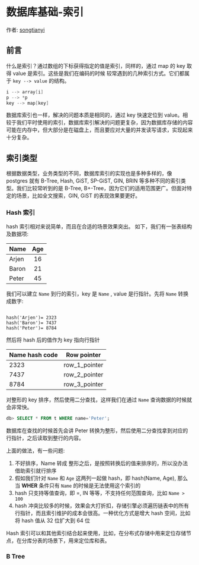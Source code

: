 # 数据库基础-索引

作者: [songtianyi](http://songtianyi.info)

## 前言

什么是索引？通过数组的下标获得指定的值是索引，同样的，通过 map 的 key 取得 value 是索引。这些是我们在编码的时候
较常遇到的几种索引方式。它们都属于 `key --> value` 的结构。

``` c
i --> array[i]
p --> *p
key --> map[key]
```

数据库索引也一样，解决的问题本质是相同的，通过 key 快速定位到 value。相较于我们平时使用的索引，数据库索引解决的问题更复杂，因为数据库存储的内容可能在内存中，但大部分是在磁盘上，而且要应对大量的并发读写请求，实现起来十分复杂。

## 索引类型

根据数据类型，业务类型的不同，数据库索引的实现也是多种多样的，像 postgres 就有 B-Tree, Hash, GiST, SP-GiST, GIN, BRIN 等多种不同的索引类型。我们比较常听到的是 B-Tree, B+-Tree，因为它们的适用范围更广。但面对特定的场景，比如全文搜索，GIN, GiST 的表现效果要更好。

### Hash 索引

hash 索引相对来说简单，而且在合适的场景效果突出。
如下，我们有一张表结构及数据项:

| Name  | Age  |
| :---- | :--: |
| Arjen | 16 |
| Baron | 21 |
| Peter | 45 |

我们可以建立 `Name` 到行的索引，key 是 `Name` , value 是行指针。先将 `Name` 转换成数字:

``` 

hash('Arjen')= 2323
hash('Baron')= 7437
hash('Peter')= 8784
```

然后将 hash 后的值作为 key 指向行指针

| Name hash code  | Row pointer  |
| :---- | :--: |
| 2323 | row_1_pointer |
| 7437 | row_2_pointer |
| 8784 | row_3_pointer |

对整形的 key 排序，然后使用二分查找，这样我们在通过 `Name` 查询数据的时候就会非常快。

``` sql
db> SELECT * FROM t WHERE name='Peter';
```

数据库在查找的时候首先会讲 Peter 转换为整形，然后使用二分查找拿到对应的行指针，之后读取到整行的内容。

上面的做法，有一些问题:

1. 不好排序，Name 转成 整形之后，是按照转换后的值来排序的，所以没办法借助索引就行排序
2. 假如我们针对 `Name` 和 `Age` 这两列一起做 hash，即 hash(Name, Age), 那么当 **WHER** 条件只有 `Name` 的时候是无法使用这个索引的
3. hash 只支持等值查询，即 =, IN 等等，不支持任何范围查询，比如 `Name > 100`
4. hash 冲突比较多的时候，效果会大打折扣，存储引擎必须遍历链表中的所有行指针，而且索引维护的成本会很高。一种优化方式是增大 hash 空间，比如将 hash 值从 32 位扩大到 64 位

Hash 索引可以和其他索引结合起来使用，比如，在分布式存储中用来定位存储节点，在分库分表的场景下，用来定位库和表。

### B Tree
